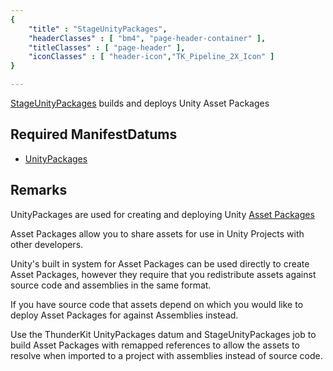 ```yaml
---
{ 
	"title" : "StageUnityPackages",
	"headerClasses" : [ "bm4", "page-header-container" ],
	"titleClasses" : [ "page-header" ],
	"iconClasses" : [ "header-icon","TK_Pipeline_2X_Icon" ]
}

---
```


[StageUnityPackages](assetlink://Packages/com.passivepicasso.thunderkit/Editor/Core/Pipelines/Jobs/StageUnityPackages.cs) builds and deploys Unity Asset Packages

## Required ManifestDatums

* [UnityPackages](assetlink://Packages/com.passivepicasso.thunderkit/Editor/Core/Manifests/Datum/UnityPackages.cs)

## Remarks

UnityPackages are used for creating and deploying Unity [Asset Packages](https://docs.unity3d.com/2018.4/Documentation/Manual/AssetPackages.html)

Asset Packages allow you to share assets for use in Unity Projects with other developers.

Unity's built in system for Asset Packages can be used directly to create Asset Packages, however they require that you redistribute assets against source code and assemblies in the same format.

If you have source code that assets depend on which you would like to deploy Asset Packages for against Assemblies instead.

Use the ThunderKit UnityPackages datum and StageUnityPackages job to build Asset Packages with remapped references to allow the assets to resolve when imported to a project with assemblies instead of source code.